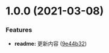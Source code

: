 # 1.0.0 (2021-03-08)


### Features

* **readme:** 更新内容 ([9e44b32](https://github.com/ps2qwert/component-dev-flow/commit/9e44b322923f2dfd234c0a436511d538002b76d6))



